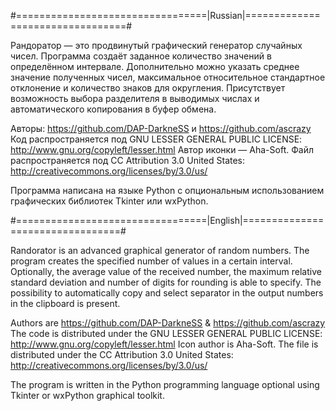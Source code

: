#=================================|Russian|=================================#

Рандоратор — это продвинутый графический генератор случайных чисел. Программа создаёт заданное
количество значений в определённом интервале. Дополнительно можно указать среднее значение полученных
чисел, максимальное относительное стандартное отклонение и количество знаков для округления. Присутствует
возможность выбора разделителя в выводимых числах и автоматического копирования в буфер обмена.

Авторы: https://github.com/DAP-DarkneSS и https://github.com/ascrazy
Код распространяется под GNU LESSER GENERAL PUBLIC LICENSE:
http://www.gnu.org/copyleft/lesser.html
Автор иконки — Aha-Soft. Файл распространяется под CC Attribution 3.0 United States:
http://creativecommons.org/licenses/by/3.0/us/

Программа написана на языке Python с опциональным использованием
графических библиотек Tkinter или wxPython.

#=================================|English|=================================#

Randorator is an advanced graphical generator of random numbers. The program creates the specified
number of values in a certain interval. Optionally, the average value of the received number,
the maximum relative standard deviation and number of digits for rounding is able to specify. The
possibility to automatically copy and select separator in the output numbers in the clipboard is present.

Authors are https://github.com/DAP-DarkneSS & https://github.com/ascrazy
The code is distributed under the GNU LESSER GENERAL PUBLIC LICENSE:
http://www.gnu.org/copyleft/lesser.html
Icon author is Aha-Soft. The file is distributed under the CC Attribution 3.0 United States:
http://creativecommons.org/licenses/by/3.0/us/

The program is written in the Python programming language optional using
Tkinter or wxPython graphical toolkit.
